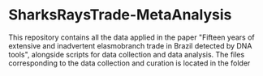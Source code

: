 # SharksRaysTrade-MetaAnalysis
This repository contains all the data applied in the paper "Fifteen years of extensive and inadvertent elasmobranch trade in Brazil detected by DNA tools", alongside scripts for data collection and data analysis. 
The files corresponding to the data collection and curation is located in the folder 
